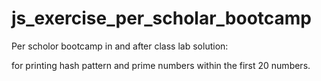 # js_exercise_per_scholar_bootcamp

Per scholor bootcamp in and after class lab solution:

for printing hash pattern and prime numbers within the first 20 numbers.

